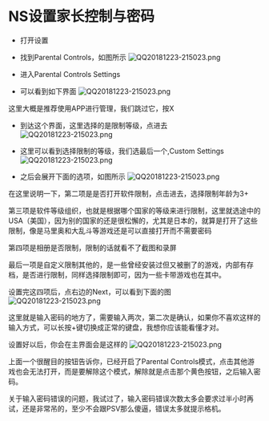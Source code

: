# NS设置家长控制与密码

- 打开设置
- 找到Parental Controls，如图所示
![QQ20181223-215023.png](https://ws1.sinaimg.cn/large/c13993a9gy1fzua1am4udj20zk0k0whk.jpg)

- 进入Parental Controls Settings
- 可以看到如下界面
![QQ20181223-215023.png](https://ws1.sinaimg.cn/large/c13993a9gy1fzuarwa3j6j20zk0k0jue.jpg)

这里大概是推荐使用APP进行管理，我们跳过它，按X

- 到达这个界面，这里选择的是限制等级，点进去
![QQ20181223-215023.png](https://ws1.sinaimg.cn/large/c13993a9gy1fzuastwsxij20zk0k0whe.jpg)

- 这里可以看到选择限制的等级，我们选最后一个,Custom Settings
![QQ20181223-215023.png](https://ws1.sinaimg.cn/large/c13993a9gy1fzuav74dmrj20zk0k0dhs.jpg)

- 之后会展开下面的选项，如图所示
![QQ20181223-215023.png](https://ws1.sinaimg.cn/large/c13993a9gy1fzuaw0k7swj20zk0k0dih.jpg)

在这里说明一下，第二项是是否打开软件限制，点击进去，选择限制年龄为3+

第三项是软件等级组织，也就是根据哪个国家的等级来进行限制，这里就选途中的USA（美国），因为别的国家的还是很松懈的，尤其是日本的，就算是打开了这些限制，像是马里奥和大乱斗等游戏还是可以直接打开而不需要密码

第四项是相册是否限制，限制的话就看不了截图和录屏

最后一项是自定义限制其他的，是一些曾经安装过但又被删了的游戏，内部有存档，是否进行限制，同样选择限制即可，因为一些卡带游戏也在其中。

设置完这四项后，点右边的Next，可以看到下面的图
![QQ20181223-215023.png](https://ws1.sinaimg.cn/large/c13993a9gy1fzub35c7vaj20zk0k00um.jpg)

这里就是输入密码的地方了，需要输入两次，第二次是确认，如果你不喜欢这样的输入方式，可以长按+键切换成正常的键盘，我想你应该能看懂才对。

设置好以后，你会在主界面会是这样的
![QQ20181223-215023.png](https://ws1.sinaimg.cn/large/c13993a9gy1fzub4tgp2wj20zk0k0ah6.jpg)

上面一个很醒目的按钮告诉你，已经开启了Parental Controls模式，点击其他游戏也会无法打开，而是要解除这个模式，解除就是点击那个黄色按钮，之后输入密码。

关于输入密码错误的问题，我试过了，输入密码错误次数太多会要求过半小时再试，还是非常吊的，至少不会跟PSV那么傻逼，错误太多就提示格机。
